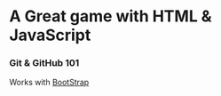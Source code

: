 # A Great game with HTML & JavaScript

### Git & GitHub 101

Works with [BootStrap](http://getbootstrap.com/)
